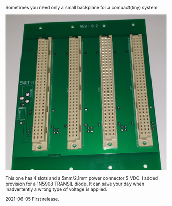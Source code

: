 Sometimes you need only a small backplane for a compact(tiny) system

![CPU09BP4-backplane](./20210605_222140a.jpg)

This one has 4 slots and a 5mm/2.1mm power connector 5 VDC. I added provision for a 1N5908
TRANSIL diode. It can save your day when inadvertently a wrong type of voltage is applied.

2021-06-05
First release.
